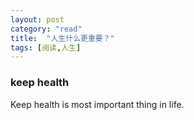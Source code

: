 ```yaml
---
layout: post
category: "read"
title:  "人生什么更重要？"
tags: [阅读,人生]
---
```

### keep health
Keep health is most important thing in life.
